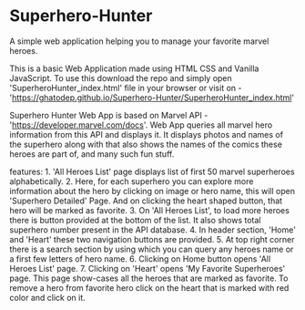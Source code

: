 # Superhero-Hunter

A simple web application helping you to manage your favorite marvel heroes.

This is a basic Web Application made using HTML CSS and Vanilla JavaScript. To use this download the repo and simply open 'SuperheroHunter_index.html' file in your browser or visit on - 'https://ghatodep.github.io/Superhero-Hunter/SuperheroHunter_index.html'

Superhero Hunter Web App is based on Marvel API - 'https://developer.marvel.com/docs'. Web App queries all marvel hero information from this API and displays it. It displays photos and names of the superhero along with that also shows the names of the comics these heroes are part of, and many such fun stuff. 

features:
	1. 'All Heroes List' page displays list of first 50 marvel superheroes alphabetically.
	2. Here, for each superhero you can explore more information about the hero by clicking on image or hero name, this will open 'Superhero Detailed' Page. And on clicking the heart shaped button, that hero will be marked as favorite.
	3. On 'All Heroes List', to load more heroes there is button provided at the bottom of the list. It also shows total superhero number present in the API database.
	4. In header section, 'Home' and 'Heart' these two navigation buttons are provided.
	5. At top right corner there is a search section by using which you can query any heroes name or a first few letters of hero name.
	6. Clicking on Home button opens 'All Heroes List' page.
	7. Clicking on 'Heart' opens 'My Favorite Superheroes' page. This page show-cases all the heroes that are marked as favorite. To remove a hero from favorite hero click on the heart that is marked with red color and click on it.


  
